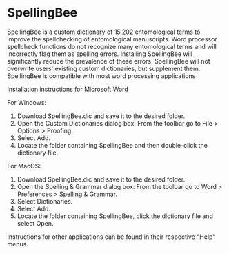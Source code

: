 # SpellingBee

SpellingBee is a custom dictionary of 15,202 entomological terms to improve the spellchecking of entomological manuscripts. Word processor spellcheck functions do not recognize many entomological terms and will incorrectly flag them as spelling errors. Installing SpellingBee will significantly reduce the prevalence of these errors. SpellingBee will not overwrite users' existing custom dictionaries, but supplement them. SpellingBee is compatible with most word processing applications

Installation instructions for Microsoft Word

For Windows:
1.	Download SpellingBee.dic and save it to the desired folder.
2.	Open the Custom Dictionaries dialog box: From the toolbar go to File > Options > Proofing.
3.	Select Add.
4.	Locate the folder containing SpellingBee and then double-click the dictionary file.

For MacOS:
1.	Download SpellingBee.dic and save it to the desired folder.
2.	Open the Spelling & Grammar dialog box: From the toolbar go to Word > Preferences > Spelling & Grammar.
3.	Select Dictionaries.
4.	Select Add.
5.	Locate the folder containing SpellingBee, click the dictionary file and select Open.


Instructions for other applications can be found in their respective "Help" menus.
